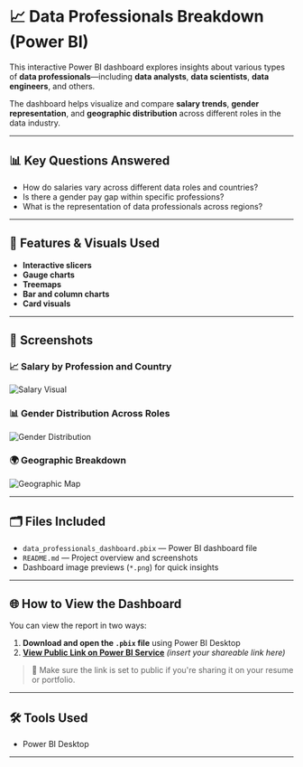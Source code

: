# 📈 Data Professionals Breakdown (Power BI)

This interactive Power BI dashboard explores insights about various types of **data professionals**—including **data analysts**, **data scientists**, **data engineers**, and others.

The dashboard helps visualize and compare **salary trends**, **gender representation**, and **geographic distribution** across different roles in the data industry.

---

## 📊 Key Questions Answered

- How do salaries vary across different data roles and countries?  
- Is there a gender pay gap within specific professions?  
- What is the representation of data professionals across regions?

---

## 🧠 Features & Visuals Used

- **Interactive slicers** 
- **Gauge charts** 
- **Treemaps** 
- **Bar and column charts** 
- **Card visuals**

---

## 📸 Screenshots

### 📈 Salary by Profession and Country
![Salary Visual](salary-by-profession-country.png)

### 📊 Gender Distribution Across Roles
![Gender Distribution](gender-distribution-chart.png)

### 🌍 Geographic Breakdown
![Geographic Map](country-wise-breakdown.png)

---

## 🗂️ Files Included

- `data_professionals_dashboard.pbix` — Power BI dashboard file  
- `README.md` — Project overview and screenshots  
- Dashboard image previews (`*.png`) for quick insights

---

## 🌐 How to View the Dashboard

You can view the report in two ways:

1. **Download and open the `.pbix` file** using Power BI Desktop  
2. **[View Public Link on Power BI Service](#)** *(insert your shareable link here)*

> 🔐 Make sure the link is set to public if you're sharing it on your resume or portfolio.

---

## 🛠️ Tools Used

- Power BI Desktop  

---
